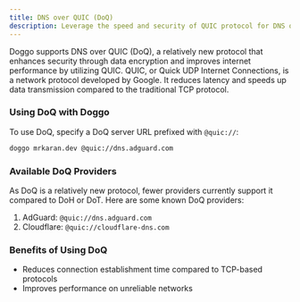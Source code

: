 ```yaml
---
title: DNS over QUIC (DoQ)
description: Leverage the speed and security of QUIC protocol for DNS queries with Doggo
---
```


Doggo supports DNS over QUIC (DoQ), a relatively new protocol that enhances security through data encryption and improves internet performance by utilizing QUIC. QUIC, or Quick UDP Internet Connections, is a network protocol developed by Google. It reduces latency and speeds up data transmission compared to the traditional TCP protocol.

### Using DoQ with Doggo

To use DoQ, specify a DoQ server URL prefixed with `@quic://`:

```bash
doggo mrkaran.dev @quic://dns.adguard.com
```

### Available DoQ Providers

As DoQ is a relatively new protocol, fewer providers currently support it compared to DoH or DoT. Here are some known DoQ providers:

1. AdGuard: `@quic://dns.adguard.com`
2. Cloudflare: `@quic://cloudflare-dns.com`

### Benefits of Using DoQ

- Reduces connection establishment time compared to TCP-based protocols
- Improves performance on unreliable networks
